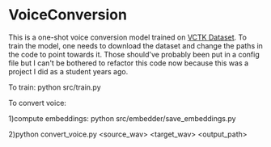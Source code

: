 # VoiceConversion
This is a one-shot voice conversion model trained on [VCTK Dataset](https://paperswithcode.com/dataset/vctk).
To train the model, one needs to download the dataset and change the paths in the code to point towards it. Those should've probably been put in a config file but I can't be bothered to refactor this code now because this was a project I did as a student years ago. 

To train:
python src/train.py

To convert voice:

1)compute embeddings: python src/embedder/save_embeddings.py

2)python convert_voice.py <source_wav> <target_wav> <output_path>

